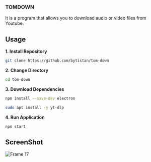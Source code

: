 ### TOMDOWN 

It is a program that allows you to download audio or video files from Youtube.

## Usage

**1. Install Repository**

  ```bash
  git clone https://github.com/bytistan/tom-down
  ```
**2. Change Directory**

  ```bash
  cd tom-down
  ```
**3. Download Dependencies**

  ```bash
  npm install --save-dev electron
  ```

  ```bash
  sudo apt install -y yt-dlp
  ```

**4. Run Application**

  ```bash
  npm start
  ```

## ScreenShot

![Frame 17](https://github.com/user-attachments/assets/f1692684-483d-42da-9a58-37cb3fa65cd6)
